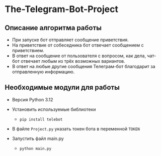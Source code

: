 # The-Telegram-Bot-Project

## Описание алгоритма работы

* При запуске бот отправляет сообщение приветствия.
* На приветствие от собеседника бот отвечает сообщением с приветствием.
* В ответ на сообщение от пользователя с вопросом, как дела, чат-бот отвечает любым из трёх возможных вариантов.
* В ответ на любые другие сообщения Телеграм-бот благодарит за отправленную информацию.

## Необходимые модули для работы

- Версия Python 3.12

- Установить используемые библиотеки
  - `pip install telebot`
    
- В файле `Project.py` указать токен бота в переменной `TOKEN`

- Запустить файл main.py
  - `python main.py`
